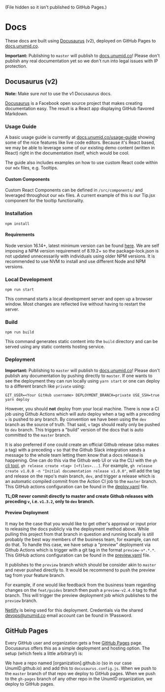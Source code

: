 (File hidden so it isn't published to GitHub Pages.)

# Docs

These docs are built using [Docusaurus](https://v2.docusaurus.io/docs/) (v2), deployed on GitHub Pages to [docs.unumid.co](https://docs.unumid.co/).

**Important:** Publishing to `master` will publish to [docs.unumid.co](https://docs.unumid.co/)! Please don't publish any real documentation yet so we don't run into legal issues with IP protection.

## Docusaurus (v2)

**Note:** Make sure _not_ to use the v1 Docusaurus docs.

[Docusaurus](https://v2.docusaurus.io/docs/) is a Facebook open source project that makes creating documentation easy. The result is a React app displaying GitHub flavored Markdown. 

### Usage Guide
A basic usage guide is currently at [docs.unumid.co/usage-guide](https://docs.unumid.co/usage-guide) showing some of the nice features like live code editors. Because it's React based, we may be able to leverage some of our existing demo content (written in React) right in the documentation itself, which would be cool. 

The guide also includes examples on how to use custom React code within our `mdx` files, e.g. Tooltips.

#### Custom Components
Custom React Components can be defined in `/src/components/` and leveraged throughout our `mdx` files. A current example of this is our Tip.jsx component for the tooltip functionality.

### Installation
```console
npm install
```

#### Requirements
Node version 16.14+, latest minimum version can be found [here](https://docusaurus.io/docs/installation#requirements). We are self imposing a NPM version requirement of 8.19.2+ so the package-lock.json is not updated unnecessarily with individuals using older NPM versions. It is recommended to use NVM to install and use different Node and NPM versions. 

### Local Development

```console
npm run start
```

This command starts a local development server and open up a browser window. Most changes are reflected live without having to restart the server.

### Build

```console
npm run build
```

This command generates static content into the `build` directory and can be served using any static contents hosting service.

### Deployment

**Important:** Publishing to `master` will publish to [docs.unumid.co](https://docs.unumid.co/)! Please don't publish any documentation by pushing directly to `master`. If one wants to see the deployment they can run locally using `yarn start` or one can deploy to a different branch like `private` using:

```console
GIT_USER=<Your GitHub username> DEPLOYMENT_BRANCH=private USE_SSH=true yarn deploy
```

However, you should **not** deploy from your local machine. There is now a CI job using Github Actions which will auto deploy when a tag with a preceding `v` is pushed to any branch. By convention we have been using the `dev` branch as the source of truth. That said, `v` tags should really only be pushed to `dev` branch. This triggers a "build" version of the docs that is auto committed to the `master` branch.

It is also preferred if one could create an official Github release (also makes a tag) with a preceding `v` so that the Github Slack integration sends a message to the whole team letting them know that a docs release is happening. One can do this via the Github web UI or via the CLI with the `gh` [cli tool](https://cli.github.com/manual/gh_release_create), `gh release create <tag> [<files>...]`. For example, `gh release create v1.0.0 -n "Initial documentation release v1.0.0"`, will add the tag and release on the repo's main branch, `dev`, and trigger a release which is an automatic compiled commit from the Action CI job to the `master` branch. This GitHub actions configuration can be found in the [deploy.yaml](.github/workflows/deploy.yaml) file. 

**TL;DR never commit directly to master and create Github releases with preceding `v`, i.e. `v1.3.2`, only to `dev` branch.**

#### Preview Deployment
It may be the case that you would like to get other's approval or input prior to releasing the docs publicly via the deployment method above. While pulling this project from that branch in question and running locally is still probably the best way members of the business team, for example, can not do that. To handle this case, we have setup a "preview" deployment via Github Actions which is trigger with a git tag in the format `preview-v*.*.*`. This GitHub actions configuration can be found in the [preview.yaml](.github/workflows/preview.yaml) file. 

It publishes to the `preview` branch which should be consider akin to `master` and never pushed directly to. It would be recommend to push the preview tag from your feature branch. 

For example, if one would like feedback from the business team regarding changes on the `feat/guides` branch then push a `preview-v2.4.0` tag to that branch. This will trigger the preview deployment job which publishes to the `preview` branch. 

[Netlify](https://app.netlify.com/sites/resilient-capybara-2fa074/settings/general) is being used for this deployment. Credentials via the shared devops@unumid.co email account can be found in 1Password.

## GitHub Pages

Every GitHub user and organization gets a free [GitHub Pages](https://pages.github.com/) page. Docusaurus offers this as a simple deployment and hosting option. The setup (which feels a little arbitrary!) is:

We have a repo named [organization].github.io (so in our case UnumID.github.io) and add this to `docusaurus.config.js`.
When we push to the `master` branch of that repo we deploy to GitHub pages.
When we push to the `gh-pages` branch of any other repo in the UnumID organization, we deploy to GitHub pages.
